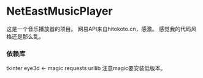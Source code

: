 # NetEastMusicPlayer
这是一个音乐播放器的项目。
网易API来自hitokoto.cn，感激。
感觉我的代码风格还是那么乱。
### 依赖库
tkinter
eye3d <- magic
requests
urllib
注意magic要安装低版本。

